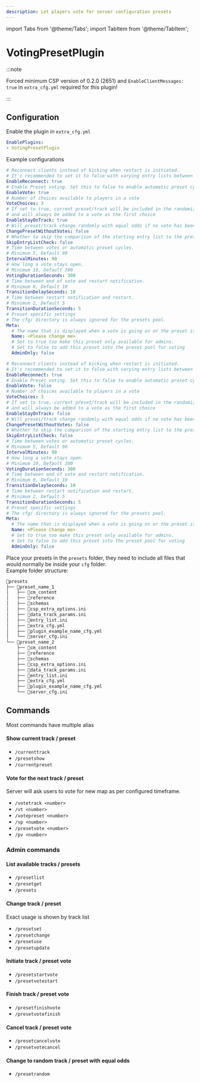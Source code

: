 ```yaml
---
description: Let players vote for server configuration presets
---
```


import Tabs from '@theme/Tabs';
import TabItem from '@theme/TabItem';

# VotingPresetPlugin

:::note

Forced minimum CSP version of 0.2.0 (2651) and `EnableClientMessages: true` in `extra_cfg.yml` required for this plugin!

:::

## Configuration
Enable the plugin in `extra_cfg.yml`
```yaml title="extra_cfg.yml"
EnablePlugins:
- VotingPresetPlugin
```

Example configurations
<Tabs groupId="votingpresetplugin">
<TabItem value="default" label="Default Configuration" default>

```yaml title="plugin_voting_preset_cfg.yml"
# Reconnect clients instead of kicking when restart is initiated. 
# It's recommended to set it to false with varying entry lists between the presets
EnableReconnect: true
# Enable Preset voting. Set this to false to enable automatic preset cycling
EnableVote: true
# Number of choices available to players in a vote
VoteChoices: 3
# If set to true, current preset/track will be included in the randomized cycling 
# and will always be added to a vote as the first choice
EnableStayOnTrack: true
# Will preset/track change randomly with equal odds if no vote has been counted
ChangePresetWithoutVotes: false
# Whether to skip the comparison of the starting entry list to the presets entry lists.
SkipEntryListCheck: false
# Time between votes or automatic preset cycles. 
# Minimum 5, Default 90
IntervalMinutes: 90
# How long a vote stays open. 
# Minimum 10, Default 300
VotingDurationSeconds: 300
# Time between end of vote and restart notification. 
# Minimum 0, Default 10
TransitionDelaySeconds: 10
# Time between restart notification and restart. 
# Minimum 2, Default 5
TransitionDurationSeconds: 5
# Preset specific settings 
# The cfg/ directory is always ignored for the presets pool.
Meta:
  # The name that is displayed when a vote is going on or the preset is changing
  Name: <Please change me>
  # Set to true too make this preset only available for admins. 
  # Set to false to add this preset into the preset pool for voting
  AdminOnly: false
```

</TabItem>
<TabItem value="votingoff" label="Voting Turned off">

```yaml title="plugin_voting_preset_cfg.yml"
# Reconnect clients instead of kicking when restart is initiated. 
# It's recommended to set it to false with varying entry lists between the presets
EnableReconnect: true
# Enable Preset voting. Set this to false to enable automatic preset cycling
EnableVote: false
# Number of choices available to players in a vote
VoteChoices: 3
# If set to true, current preset/track will be included in the randomized cycling 
# and will always be added to a vote as the first choice
EnableStayOnTrack: false
# Will preset/track change randomly with equal odds if no vote has been counted
ChangePresetWithoutVotes: false
# Whether to skip the comparison of the starting entry list to the presets entry lists.
SkipEntryListCheck: false
# Time between votes or automatic preset cycles. 
# Minimum 5, Default 90
IntervalMinutes: 90
# How long a vote stays open. 
# Minimum 10, Default 300
VotingDurationSeconds: 300
# Time between end of vote and restart notification. 
# Minimum 0, Default 10
TransitionDelaySeconds: 10
# Time between restart notification and restart. 
# Minimum 2, Default 5
TransitionDurationSeconds: 5
# Preset specific settings 
# The cfg/ directory is always ignored for the presets pool.
Meta:
  # The name that is displayed when a vote is going on or the preset is changing
  Name: <Please change me>
  # Set to true too make this preset only available for admins. 
  # Set to false to add this preset into the preset pool for voting
  AdminOnly: false
```

</TabItem>
</Tabs>

Place your presets in the `presets` folder, they need to include all files that would normally be inside your `cfg` folder.  
Example folder structure:
```md
📁presets
├── 📁preset_name_1
│   ├── 📁cm_content
│   ├── 📁reference
│   ├── 📁schemas
│   ├── 📄csp_extra_options.ini
│   ├── 📄data_track_params.ini
│   ├── 📄entry_list.ini
│   ├── 📄extra_cfg.yml
│   ├── 📄plugin_example_name_cfg.yml
│   └── 📄server_cfg.ini
└── 📁preset_name_2
    ├── 📁cm_content
    ├── 📁reference
    ├── 📁schemas
    ├── 📄csp_extra_options.ini
    ├── 📄data_track_params.ini
    ├── 📄entry_list.ini
    ├── 📄extra_cfg.yml
    ├── 📄plugin_example_name_cfg.yml
    └── 📄server_cfg.ini
```

## Commands
Most commands have multiple alias

#### Show current track / preset
- `/currenttrack`
- `/presetshow`
- `/currentpreset`

#### Vote for the next track / preset
Server will ask users to vote for new map as per configured timeframe.
- `/votetrack <number>`
- `/vt <number>`
- `/votepreset <number>`
- `/vp <number>`
- `/presetvote <number>`
- `/pv <number>`

### Admin commands

#### List available tracks / presets
- `/presetlist`
- `/presetget`
- `/presets`

#### Change track / preset
Exact usage is shown by track list
- `/presetset`
- `/presetchange`
- `/presetuse`
- `/presetupdate`

#### Initiate track / preset vote
- `/presetstartvote`
- `/presetvotestart`

#### Finish track / preset vote
- `/presetfinishvote`
- `/presetvotefinish`

#### Cancel track / preset vote
- `/presetcancelvote`
- `/presetvotecancel`

#### Change to random track / preset with equal odds
- `/presetrandom`